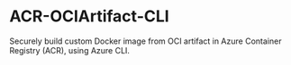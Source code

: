 # ACR-OCIArtifact-CLI
Securely build custom Docker image from OCI artifact in Azure Container Registry (ACR), using Azure CLI.

